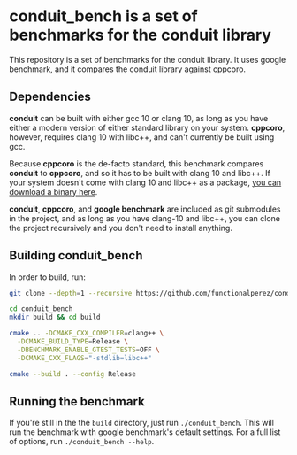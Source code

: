 # conduit_bench is a set of benchmarks for the conduit library

This repository is a set of benchmarks for the conduit library. It uses google benchmark,
and it compares the conduit library against cppcoro.

## Dependencies

**conduit** can be built with either gcc 10 or clang 10, as long as you have either a modern version of either standard library on your system. **cppcoro**, however, requires clang 10 with libc++, and can't currently be built using gcc.

Because **cppcoro** is the de-facto standard, this benchmark compares **conduit** to **cppcoro**, and so it has to be built with clang 10 and libc++. If your system doesn't come with clang 10 and libc++ as a package, [you can download a binary here](https://releases.llvm.org/download.html).

**conduit**, **cppcoro**, and **google benchmark** are included as git submodules in the project, and as long as you have clang-10 and libc++, you can clone the project recursively and you don't need to install anything.

## Building conduit_bench

In order to build, run:
```bash
git clone --depth=1 --recursive https://github.com/functionalperez/conduit_bench.git

cd conduit_bench
mkdir build && cd build

cmake .. -DCMAKE_CXX_COMPILER=clang++ \
  -DCMAKE_BUILD_TYPE=Release \
  -DBENCHMARK_ENABLE_GTEST_TESTS=OFF \
  -DCMAKE_CXX_FLAGS="-stdlib=libc++"

cmake --build . --config Release
```

## Running the benchmark

If you're still in the the `build` directory, just run `./conduit_bench`. This will run the benchmark with google benchmark's default settings. For a full list of options, run `./conduit_bench --help`. 
